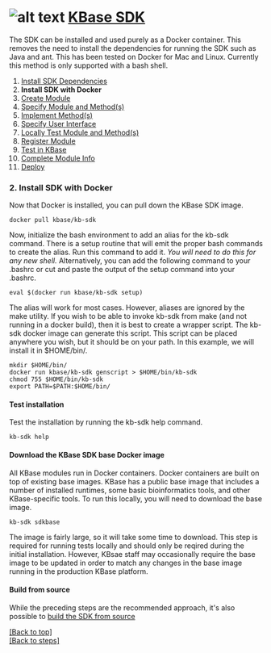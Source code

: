 # <A NAME="top"></A>![alt text](https://avatars2.githubusercontent.com/u/1263946?v=3&s=84 "KBase") [KBase SDK](../README.md)

The SDK can be installed and used purely as a Docker container. This removes the need to install the dependencies for running the SDK such as Java and ant. This has been tested on Docker for Mac and Linux. Currently this method is only supported with a bash shell.

1. [Install SDK Dependencies](kb_sdk_dependencies.md)
2. **Install SDK with Docker**
3. [Create Module](kb_sdk_create_module.md)
4. [Specify Module and Method(s)](kb_sdk_edit_module.md)
5. [Implement Method(s)](kb_sdk_impl_methods.md)
6. [Specify User Interface](kb_sdk_make_ui.md)
7. [Locally Test Module and Method(s)](kb_sdk_local_test_module.md)
8. [Register Module](kb_sdk_register_module.md)
9. [Test in KBase](kb_sdk_test_in_kbase.md)
10. [Complete Module Info](kb_sdk_complete_module_info.md)
11. [Deploy](kb_sdk_deploy.md)


### 2. Install SDK with Docker

Now that Docker is installed, you can pull down the KBase SDK image.

    docker pull kbase/kb-sdk

Now, initialize the bash environment to add an alias for the kb-sdk command.  There is a setup routine that will
emit the proper bash commands to create the alias.  Run this command to add it.  *You will need to do this for
any new shell.*  Alternatively, you can add the following command to your .bashrc or cut and paste the output of the
setup command into your .bashrc.

    eval $(docker run kbase/kb-sdk setup)

The alias will work for most cases.  However, aliases are ignored by the make utility.  If you wish to be
able to invoke kb-sdk from make (and not running in a docker build), then it is best to create a wrapper script.
The kb-sdk docker image can generate this script.  This script can be placed anywhere you wish, but it should be
on your path.  In this example, we will install it in $HOME/bin/.

    mkdir $HOME/bin/
    docker run kbase/kb-sdk genscript > $HOME/bin/kb-sdk
    chmod 755 $HOME/bin/kb-sdk
    export PATH=$PATH:$HOME/bin/

#### Test installation

Test the installation by running the kb-sdk help command.

    kb-sdk help

#### Download the KBase SDK base Docker image

All KBase modules run in Docker containers.  Docker containers are built on top of existing base images.  KBase has 
a public base image that includes a number of installed runtimes, some basic bioinformatics tools, and other KBase-specific tools.
To run this locally, you will need to download the base image.

    kb-sdk sdkbase

The image is fairly large, so it will take some time to download.  This step is required for running tests locally and
should only be reqired during the initial installation.  However, KBsae staff may occasionally require the base image
to be updated in order to match any changes in the base image running in the production KBase platform.

#### Build from source
While the preceding steps are the recommended approach, it's also possible to [build the SDK from source](kb_sdk_install_and_build.md)

[\[Back to top\]](#top)<br>
[\[Back to steps\]](../README.md#steps)
